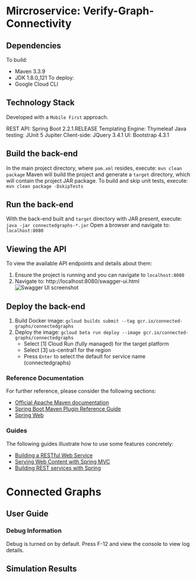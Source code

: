 # Mircroservice: Verify-Graph-Connectivity

## Dependencies
To build:
- Maven 3.3.9
- JDK 1.8.0_121
To deploy: 
- Google Cloud CLI

## Technology Stack
Developed with a `Mobile First` approach. 

REST API: Spring Boot 2.2.1.RELEASE
Templating Engine: Thymeleaf
Java testing: JUnit 5 Jupiter
Client-side: JQuery 3.4.1
UI: Bootstrap 4.3.1 

## Build the back-end
In the main project directory, where `pom.xml` resides, execute:
`mvn clean package`
Maven will build the project and generate a `target` directory, which will contain the project JAR package.
To build and skip unit tests, execute:
`mvn clean package -DskipTests`

## Run the back-end

With the back-end built and `target` directory with JAR present, execute:
`java -jar connectedgraphs-*.jar`
Open a browser and navigate to:
`localhost:8080`

## Viewing the API
To view the available API endpoints and details about them:
1. Ensure the project is running and you can navigate to `localhost:8080`
2. Navigate to: 
http://localhost:8080/swagger-ui.html
![Swagger UI screenshot](https://i.imgur.com/yEwxkYc.png)

## Deploy the back-end

1. Build Docker image:
`gcloud builds submit --tag gcr.io/connected-graphs/connectedgraphs`
2. Deploy the image:
`gcloud beta run deploy --image gcr.io/connected-graphs/connectedgraphs`
    - Select [1] Cloud Run (fully managed) for the target platform
    - Select [3] us-central1 for the region
    - Press `Enter` to select the default for service name (connectedgraphs)

### Reference Documentation
For further reference, please consider the following sections:

* [Official Apache Maven documentation](https://maven.apache.org/guides/index.html)
* [Spring Boot Maven Plugin Reference Guide](https://docs.spring.io/spring-boot/docs/2.2.1.RELEASE/maven-plugin/)
* [Spring Web](https://docs.spring.io/spring-boot/docs/2.2.1.RELEASE/reference/htmlsingle/#boot-features-developing-web-applications)

### Guides
The following guides illustrate how to use some features concretely:

* [Building a RESTful Web Service](https://spring.io/guides/gs/rest-service/)
* [Serving Web Content with Spring MVC](https://spring.io/guides/gs/serving-web-content/)
* [Building REST services with Spring](https://spring.io/guides/tutorials/bookmarks/)

# Connected Graphs

## User Guide

### Debug Information
Debug is turned on by default. Press F-12 and view the console to view log details. 

## Simulation Results



